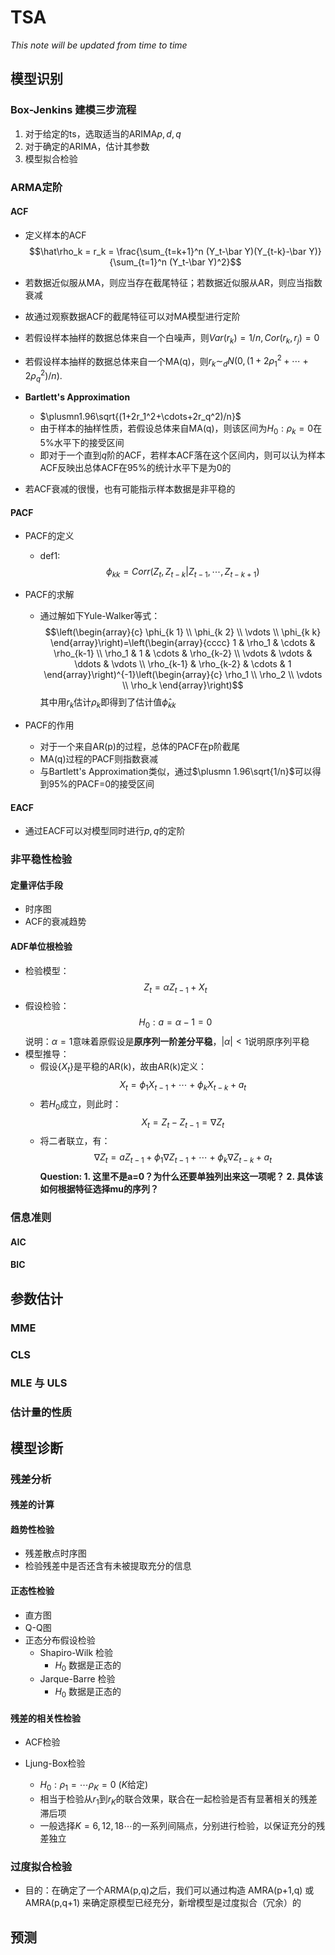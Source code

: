 # TSA

*This note will be updated from time to time*

## 模型识别

### Box-Jenkins 建模三步流程

1. 对于给定的ts，选取适当的ARIMA$p,d,q$
2. 对于确定的ARIMA，估计其参数
3. 模型拟合检验

### ARMA定阶

#### ACF

- 定义样本的ACF
$$\hat\rho_k = r_k = \frac{\sum_{t=k+1}^n (Y_t-\bar Y)(Y_{t-k}-\bar Y)}{\sum_{t=1}^n (Y_t-\bar Y)^2}$$
- 若数据近似服从MA，则应当存在截尾特征；若数据近似服从AR，则应当指数衰减
- 故通过观察数据ACF的截尾特征可以对MA模型进行定阶
- 若假设样本抽样的数据总体来自一个白噪声，则$Var(r_k)=1/n, Cor(r_k,r_j)=0$
- 若假设样本抽样的数据总体来自一个MA(q)，则$r_k \sim_d N(0,(1+2\rho_1^2+\cdots+2\rho_q^2)/n).$
- **Bartlett's Approximation**
  - $\plusmn1.96\sqrt{(1+2r_1^2+\cdots+2r_q^2)/n}$
  - 由于样本的抽样性质，若假设总体来自MA(q)，则该区间为$H_0:\rho_k=0$在5%水平下的接受区间
  - 即对于一个直到$q$阶的ACF，若样本ACF落在这个区间内，则可以认为样本ACF反映出总体ACF在95%的统计水平下是为0的

- 若ACF衰减的很慢，也有可能指示样本数据是非平稳的

#### PACF

- PACF的定义
  - def1:
        $$\phi_{kk}=Corr(Z_t,Z_{t-k}|Z_{t-1},\cdots,Z_{t-k+1})$$

- PACF的求解
  - 通过解如下Yule-Walker等式：
    $$\left(\begin{array}{c}
\phi_{k 1} \\
\phi_{k 2} \\
\vdots \\
\phi_{k k}
\end{array}\right)=\left(\begin{array}{cccc}
1 & \rho_1 & \cdots & \rho_{k-1} \\
\rho_1 & 1 & \cdots & \rho_{k-2} \\
\vdots & \vdots & \ddots & \vdots \\
\rho_{k-1} & \rho_{k-2} & \cdots & 1
\end{array}\right)^{-1}\left(\begin{array}{c}
\rho_1 \\
\rho_2 \\
\vdots \\
\rho_k
\end{array}\right)$$
其中用$r_k$估计$\rho_k$即得到了估计值$\hat\phi_{kk}$
- PACF的作用
  - 对于一个来自AR(p)的过程，总体的PACF在p阶截尾
  - MA(q)过程的PACF则指数衰减
  - 与Bartlett's Approximation类似，通过$\plusmn 1.96\sqrt{1/n}$可以得到95%的PACF=0的接受区间

#### EACF

- 通过EACF可以对模型同时进行$p,q$的定阶

### 非平稳性检验

#### 定量评估手段

- 时序图
- ACF的衰减趋势

#### ADF单位根检验

- 检验模型：
$$ Z_t = \alpha Z_{t-1}+X_t$$
- 假设检验：
$$H_0: a = \alpha - 1 = 0 $$
说明：$\alpha = 1$意味着原假设是**原序列一阶差分平稳**，$|\alpha |<1$说明原序列平稳
- 模型推导：
  - 假设$\{X_t\}$是平稳的AR(k)，故由AR(k)定义：
  $$X_t = \phi_1 X_{t-1} +\cdots + \phi_kX_{t-k}+a_t$$
  - 若$H_0$成立，则此时：
  $$X_t = Z_t - Z_{t-1} = \nabla Z_t$$
  - 将二者联立，有：
  $$\nabla Z_t = aZ_{t-1}+\phi_1 \nabla Z_{t-1} + \cdots + \phi_k \nabla Z_{t-k} + a_t $$
  **Question: 1. 这里不是a=0？为什么还要单独列出来这一项呢？ 2. 具体该如何根据特征选择mu的序列？**
  
### 信息准则

#### AIC

#### BIC

## 参数估计

### MME

### CLS

### MLE 与 ULS

### 估计量的性质

## 模型诊断

### 残差分析

#### 残差的计算

#### 趋势性检验

- 残差散点时序图
- 检验残差中是否还含有未被提取充分的信息

#### 正态性检验

- 直方图
- Q-Q图
- 正态分布假设检验
  - Shapiro-Wilk 检验
    - $H_0$ 数据是正态的
  - Jarque-Barre 检验
    - $H_0$ 数据是正态的

#### 残差的相关性检验

- ACF检验

- Ljung-Box检验

  - $H_0: \rho_1 = \cdots \rho_K = 0$ ($K$给定)
  - 相当于检验从$r_1$到$r_K$的联合效果，联合在一起检验是否有显著相关的残差滞后项
  - 一般选择$K=6,12,18\cdots$的一系列间隔点，分别进行检验，以保证充分的残差独立

### 过度拟合检验

- 目的：在确定了一个ARMA(p,q)之后，我们可以通过构造 AMRA(p+1,q) 或 AMRA(p,q+1) 来确定原模型已经充分，新增模型是过度拟合（冗余）的

## 预测
